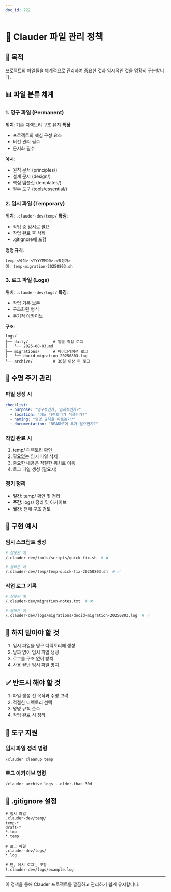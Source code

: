 ```yaml
---
doc_id: 722
---
```


# 📁 Clauder 파일 관리 정책

## 🎯 목적
프로젝트의 파일들을 체계적으로 관리하여 중요한 것과 임시적인 것을 명확히 구분합니다.

## 📊 파일 분류 체계

### 1. 영구 파일 (Permanent)
**위치**: 기존 디렉토리 구조 유지
**특징**: 
- 프로젝트의 핵심 구성 요소
- 버전 관리 필수
- 문서화 필수

**예시**:
- 원칙 문서 (principles/)
- 설계 문서 (design/)
- 핵심 템플릿 (templates/)
- 필수 도구 (tools/essential/)

### 2. 임시 파일 (Temporary)
**위치**: `.clauder-dev/temp/`
**특징**:
- 작업 중 임시로 필요
- 작업 완료 후 삭제
- .gitignore에 포함

**명명 규칙**:
```
temp-<목적>-<YYYYMMDD>.<확장자>
예: temp-migration-20250803.sh
```

### 3. 로그 파일 (Logs)
**위치**: `.clauder-dev/logs/`
**특징**:
- 작업 기록 보존
- 구조화된 형식
- 주기적 아카이브

**구조**:
```
logs/
├── daily/           # 일별 작업 로그
│   └── 2025-08-03.md
├── migrations/      # 마이그레이션 로그
│   └── docid-migration-20250803.log
└── archive/         # 30일 이상 된 로그
```

## 🔄 수명 주기 관리

### 파일 생성 시
```yaml
checklist:
  - purpose: "영구적인가, 임시적인가?"
  - location: "어느 디렉토리가 적절한가?"
  - naming: "명명 규칙을 따르는가?"
  - documentation: "README에 추가 필요한가?"
```

### 작업 완료 시
1. temp/ 디렉토리 확인
2. 필요없는 임시 파일 삭제
3. 중요한 내용은 적절한 위치로 이동
4. 로그 파일 생성 (필요시)

### 정기 정리
- **일간**: temp/ 확인 및 정리
- **주간**: logs/ 정리 및 아카이브
- **월간**: 전체 구조 검토

## 📝 구현 예시

### 임시 스크립트 생성
```bash
# 잘못된 예
/.clauder-dev/tools/scripts/quick-fix.sh  # ❌

# 올바른 예
/.clauder-dev/temp/temp-quick-fix-20250803.sh  # ✅
```

### 작업 로그 기록
```bash
# 잘못된 예
/.clauder-dev/migration-notes.txt  # ❌

# 올바른 예
/.clauder-dev/logs/migrations/docid-migration-20250803.log  # ✅
```

## 🚫 하지 말아야 할 것
1. 임시 파일을 영구 디렉토리에 생성
2. 날짜 없이 임시 파일 생성
3. 로그를 구조 없이 방치
4. 사용 끝난 임시 파일 방치

## ✅ 반드시 해야 할 것
1. 파일 생성 전 목적과 수명 고려
2. 적절한 디렉토리 선택
3. 명명 규칙 준수
4. 작업 완료 시 정리

## 🔧 도구 지원

### 임시 파일 정리 명령
```
/clauder cleanup temp
```

### 로그 아카이브 명령
```
/clauder archive logs --older-than 30d
```

## 📌 .gitignore 설정
```
# 임시 파일
.clauder-dev/temp/
temp-*
draft-*
*.tmp
*.temp

# 로그 파일
.clauder-dev/logs/
*.log

# 단, 예시 로그는 포함
!.clauder-dev/logs/example.log
```

---

이 정책을 통해 Clauder 프로젝트를 깔끔하고 관리하기 쉽게 유지합니다.